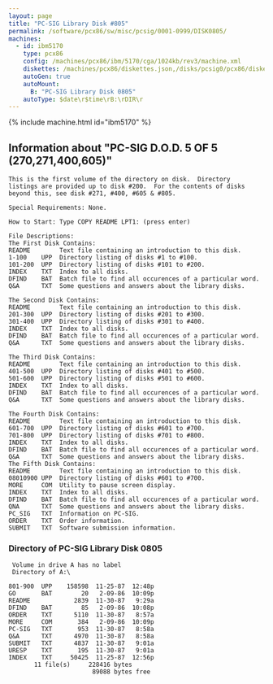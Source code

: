 ```yaml
---
layout: page
title: "PC-SIG Library Disk #805"
permalink: /software/pcx86/sw/misc/pcsig/0001-0999/DISK0805/
machines:
  - id: ibm5170
    type: pcx86
    config: /machines/pcx86/ibm/5170/cga/1024kb/rev3/machine.xml
    diskettes: /machines/pcx86/diskettes.json,/disks/pcsig0/pcx86/diskettes.json
    autoGen: true
    autoMount:
      B: "PC-SIG Library Disk 0805"
    autoType: $date\r$time\rB:\rDIR\r
---
```


{% include machine.html id="ibm5170" %}

## Information about "PC-SIG D.O.D. 5 OF 5 (270,271,400,605)"

    This is the first volume of the directory on disk.  Directory
    listings are provided up to disk #200.  For the contents of disks
    beyond this, see disk #271, #400, #605 & #805.
    
    Special Requirements: None.
    
    How to Start: Type COPY README LPT1: (press enter)
    
    File Descriptions:
    The First Disk Contains:
    README        Text file containing an introduction to this disk.
    1-100    UPP  Directory listing of disks #1 to #100.
    101-200  UPP  Directory listing of disks #101 to #200.
    INDEX    TXT  Index to all disks.
    DFIND    BAT  Batch file to find all occurences of a particular word.
    Q&A      TXT  Some questions and answers about the library disks.
    
    The Second Disk Contains:
    README        Text file containing an introduction to this disk.
    201-300  UPP  Directory listing of disks #201 to #300.
    301-400  UPP  Directory listing of disks #301 to #400.
    INDEX    TXT  Index to all disks.
    DFIND    BAT  Batch file to find all occurences of a particular word.
    Q&A      TXT  Some questions and answers about the library disks.
    
    The Third Disk Contains:
    README        Text file containing an introduction to this disk.
    401-500  UPP  Directory listing of disks #401 to #500.
    501-600  UPP  Directory listing of disks #501 to #600.
    INDEX    TXT  Index to all disks.
    DFIND    BAT  Batch file to find all occurences of a particular word.
    Q&A      TXT  Some questions and answers about the library disks.
    
    The Fourth Disk Contains:
    README        Text file containing an introduction to this disk.
    601-700  UPP  Directory listing of disks #601 to #700.
    701-800  UPP  Directory listing of disks #701 to #800.
    INDEX    TXT  Index to all disks.
    DFIND    BAT  Batch file to find all occurences of a particular word.
    Q&A      TXT  Some questions and answers about the library disks.
    The Fifth Disk Contains:
    README        Text file containing an introduction to this disk.
    08010900 UPP  Directory listing of disks #601 to #700.
    MORE     COM  Utility to pause screen display.
    INDEX    TXT  Index to all disks.
    DFIND    BAT  Batch file to find all occurences of a particular word.
    QNA      TXT  Some questions and answers about the library disks.
    PC_SIG   TXT  Information on PC-SIG.
    ORDER    TXT  Order information.
    SUBMIT   TXT  Software submission information.

### Directory of PC-SIG Library Disk 0805

     Volume in drive A has no label
     Directory of A:\

    801-900  UPP    158598  11-25-87  12:48p
    GO       BAT        20   2-09-86  10:09p
    README            2839  11-30-87   9:29a
    DFIND    BAT        85   2-09-86  10:08p
    ORDER    TXT      5110  11-30-87   8:57a
    MORE     COM       384   2-09-86  10:09p
    PC-SIG   TXT       953  11-30-87   8:58a
    Q&A      TXT      4970  11-30-87   8:58a
    SUBMIT   TXT      4837  11-30-87   9:01a
    URESP    TXT       195  11-30-87   9:01a
    INDEX    TXT     50425  11-25-87  12:56p
           11 file(s)     228416 bytes
                           89088 bytes free

